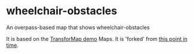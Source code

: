 # wheelchair-obstacles
An overpass-based map that shows wheelchair-obstacles

It is based on the [TransforMap demo](https://github.com/TransforMap/demo.transformap.co) Maps. It is 'forked' from [this point in time](https://github.com/TransforMap/demo.transformap.co/tree/bb5419e895d1ed440cdc645d1de8b455cfa78a8c).

